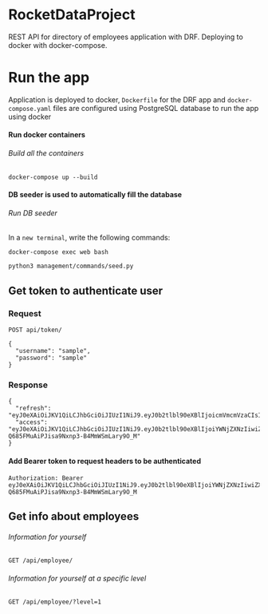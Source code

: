 # RocketDataProject

REST API for directory of employees application with DRF. Deploying to docker with docker-compose.

# Run the app

Application is deployed to docker, `Dockerfile` for the DRF app and `docker-compose.yaml` files are configured using PostgreSQL database to run the app using docker

#### Run docker containers
###### Build all the containers
    docker-compose up --build

#### DB seeder is used to automatically fill the database
###### Run DB seeder

In a `new terminal`, write the following commands:
    
    docker-compose exec web bash

    python3 management/commands/seed.py

## Get token to authenticate user

### Request
`POST api/token/`

    {
      "username": "sample",
      "password": "sample"
    }
    
### Response
    {
      "refresh": "eyJ0eXAiOiJKV1QiLCJhbGciOiJIUzI1NiJ9.eyJ0b2tlbl90eXBlIjoicmVmcmVzaCIsImV4cCI6MTYxNTg4NjIxMywianRpIjoiYmQzNDY2ODBjMzQ4NGM4MDlkYzU5MTEyNGMyYTcyOGUiLCJ1c2VyX2lkIjoxfQ.unKxo3IUbmVzFDvkvcPKoSrqpgv1JAvdRAiLExDF0d8",
      "access": "eyJ0eXAiOiJKV1QiLCJhbGciOiJIUzI1NiJ9.eyJ0b2tlbl90eXBlIjoiYWNjZXNzIiwiZXhwIjoxNjE0NTAzODEzLCJqdGkiOiI5MTVkYzY4MWExMjM0Y2E1YjMwYzE4NmNkZjc2NTVjMCIsInVzZXJfaWQiOjF9.Sxv8jU-Q685FMuAiPJisa9Nxnp3-B4MmWSmLary9O_M"
    }
    
#### Add Bearer token to request headers to be authenticated

    Authorization: Bearer eyJ0eXAiOiJKV1QiLCJhbGciOiJIUzI1NiJ9.eyJ0b2tlbl90eXBlIjoiYWNjZXNzIiwiZXhwIjoxNjE0NTAzODEzLCJqdGkiOiI5MTVkYzY4MWExMjM0Y2E1YjMwYzE4NmNkZjc2NTVjMCIsInVzZXJfaWQiOjF9.Sxv8jU-Q685FMuAiPJisa9Nxnp3-B4MmWSmLary9O_M

## Get info about employees 
    
###### Information for yourself
    GET /api/employee/
###### Information for yourself at a specific level
    GET /api/employee/?level=1
